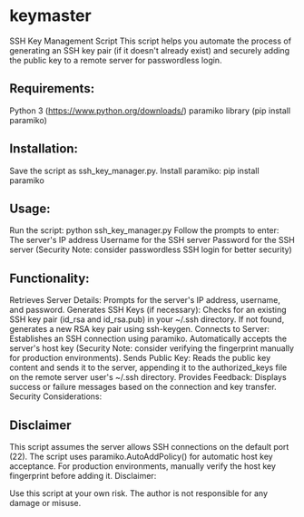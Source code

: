# keymaster

SSH Key Management Script
This script helps you automate the process of generating an SSH key pair (if it doesn't already exist) and securely adding the public key to a remote server for passwordless login.

## Requirements:

Python 3 (https://www.python.org/downloads/)
paramiko library (pip install paramiko)

## Installation:

Save the script as ssh_key_manager.py.
Install paramiko: pip install paramiko

## Usage:

Run the script: python ssh_key_manager.py
Follow the prompts to enter:
The server's IP address
Username for the SSH server
Password for the SSH server (Security Note: consider passwordless SSH login for better security)


## Functionality:

Retrieves Server Details: Prompts for the server's IP address, username, and password.
Generates SSH Keys (if necessary): Checks for an existing SSH key pair (id_rsa and id_rsa.pub) in your ~/.ssh directory. If not found, generates a new RSA key pair using ssh-keygen.
Connects to Server: Establishes an SSH connection using paramiko. Automatically accepts the server's host key (Security Note: consider verifying the fingerprint manually for production environments).
Sends Public Key: Reads the public key content and sends it to the server, appending it to the authorized_keys file on the remote server user's ~/.ssh directory.
Provides Feedback: Displays success or failure messages based on the connection and key transfer.
Security Considerations:

## Disclaimer

This script assumes the server allows SSH connections on the default port (22).
The script uses paramiko.AutoAddPolicy() for automatic host key acceptance. For production environments, manually verify the host key fingerprint before adding it.
Disclaimer:

Use this script at your own risk. The author is not responsible for any damage or misuse.
